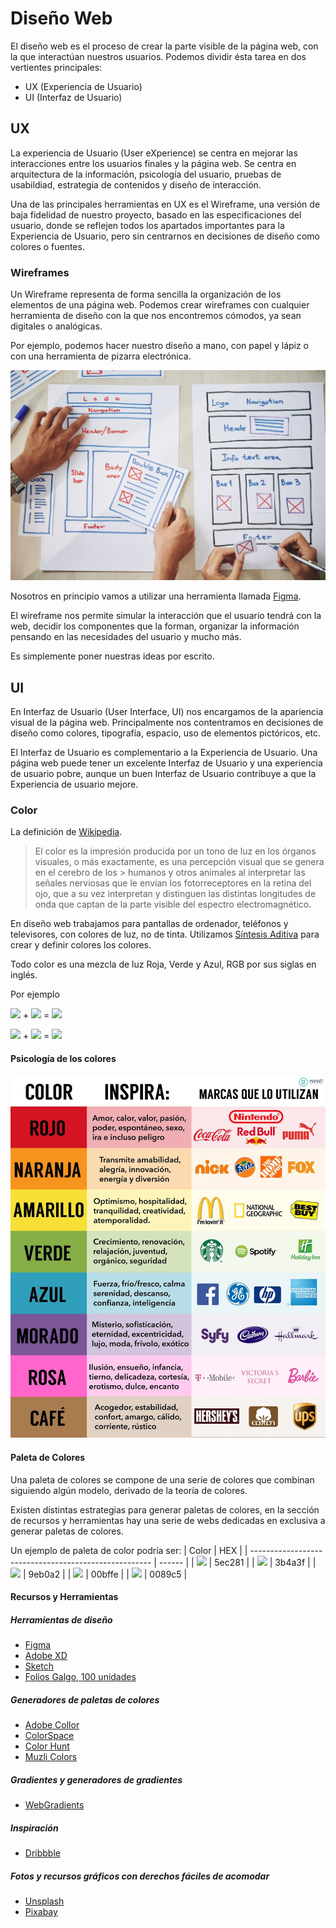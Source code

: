 # Diseño Web

El diseño web es el proceso de crear la parte visible de la página web, con la que interactúan nuestros usuarios. Podemos dividir ésta tarea en dos vertientes principales:

* UX (Experiencia de Usuario)
* UI (Interfaz de Usuario)

## UX

La experiencia de Usuario (User eXperience) se centra en mejorar las interacciones entre los usuarios finales y la página web. Se centra en arquitectura de la información, psicología del usuario, pruebas de usabildiad, estrategia de contenidos y diseño de interacción.

Una de las principales herramientas en UX es el Wireframe, una versión de baja fidelidad de nuestro proyecto, basado en las especificaciones del usuario, donde se reflejen todos los apartados importantes para la Experiencia de Usuario, pero sin centrarnos en decisiones de diseño como colores o fuentes.

### Wireframes

Un Wireframe representa de forma sencilla la organización de los elementos de una página web. Podemos crear wireframes con cualquier herramienta de diseño con la que nos encontremos cómodos, ya sean digitales o analógicas.

Por ejemplo, podemos hacer nuestro diseño a mano, con papel y lápiz o con una herramienta de pizarra electrónica.

![](resources/hand-drawn-wireframe-1024x683.jpeg)

Nosotros en principio vamos a utilizar una herramienta llamada [Figma](https://figma.com).

El wireframe nos permite simular la interacción que el usuario tendrá con la web, decidir los componentes que la forman, organizar la información pensando en las necesidades del usuario y mucho más.

Es simplemente poner nuestras ideas por escrito.

## UI

En Interfaz de Usuario (User Interface, UI) nos encargamos de la apariencia visual de la página web. Principalmente nos contentramos en decisiones de diseño como colores, tipografía, espacio, uso de elementos pictóricos, etc.

El Interfaz de Usuario es complementario a la Experiencia de Usuario. Una página web puede tener un excelente Interfaz de Usuario y una experiencia de usuario pobre, aunque un buen Interfaz de Usuario contribuye a que la Experiencia de usuario mejore.

### Color

La definición de [Wikipedia](https://es.wikipedia.org/wiki/Color).
> El color es la impresión producida por un tono de luz en los órganos visuales, o más exactamente, es una percepción visual que se genera en el cerebro de los > humanos y otros animales al interpretar las señales nerviosas que le envían los fotorreceptores en la retina del ojo, que a su vez interpretan y distinguen las distintas longitudes de onda que captan de la parte visible del espectro electromagnético.

En diseño web trabajamos para pantallas de ordenador, teléfonos y televisores, con colores de luz, no de tinta. Utilizamos [Síntesis Aditiva](https://es.wikipedia.org/wiki/S%C3%ADntesis_aditiva_de_color) para crear y definir colores los colores.

Todo color es una mezcla de luz Roja, Verde y Azul, RGB por sus siglas en inglés.

Por ejemplo

 ![](https://via.placeholder.com/32/00FF00.png?text=+) +  ![](https://via.placeholder.com/32/FF0000.png?text=+) =  ![](https://via.placeholder.com/32/FFFF00.png?text=+) 

  ![](https://via.placeholder.com/32/FF0000.png?text=+) +  ![](https://via.placeholder.com/32/0000FF.png?text=+) =  ![](https://via.placeholder.com/32/FF00FF.png?text=+) 

#### Psicología de los colores

![](resources/PsicologiaDelColor.jpg)


#### Paleta de Colores

Una paleta de colores se compone de una serie de colores que combinan siguiendo algún modelo, derivado de la teoría de colores.

Existen distintas estrategias para generar paletas de colores, en la sección de recursos y herramientas hay una serie de webs dedicadas en exclusiva a generar paletas de colores.

Un ejemplo de paleta de color podría ser: 
| Color                                                 | HEX    |
| ----------------------------------------------------- | ------ |
| ![](https://via.placeholder.com/72/5ec281.png?text=+) | 5ec281 |
| ![](https://via.placeholder.com/72/3b4a3f.png?text=+) | 3b4a3f |
| ![](https://via.placeholder.com/72/9eb0a2.png?text=+) | 9eb0a2 |
| ![](https://via.placeholder.com/72/00bffe.png?text=+) | 00bffe |
| ![](https://via.placeholder.com/72/0089c5.png?text=+) | 0089c5 |

#### Recursos y Herramientas
##### Herramientas de diseño
* [Figma](https://figma.com)
* [Adobe XD](https://www.adobe.com/es/products/xd.html)
* [Sketch](https://www.sketch.com/)
* [Folios Galgo, 100 unidades](https://www.tintasytoners.es/papel-folios/785-papel-galgo-din-a4-blanco-paquete-100-unidades-100gr-verjurado-profesional-49910-8412742004307.html)
##### Generadores de paletas de colores
* [Adobe Collor](https://color.adobe.com)
* [ColorSpace](https://mycolor.space/)
* [Color Hunt](https://colorhunt.co/)
* [Muzli Colors](https://colors.muz.li/)
##### Gradientes y generadores de gradientes
* [WebGradients](https://webgradients.com/)

##### Inspiración
* [Dribbble](https://dribbble.com/)

##### Fotos y recursos gráficos con derechos fáciles de acomodar
* [Unsplash](https://unsplash.com/)
* [Pixabay](https://pixabay.com/)